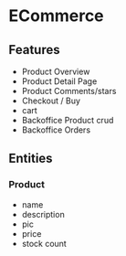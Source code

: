 # ECommerce

## Features
- Product Overview
- Product Detail Page
- Product Comments/stars
- Checkout / Buy
- cart
- Backoffice Product crud
- Backoffice Orders


## Entities

### Product
- name
- description
- pic
- price
- stock count